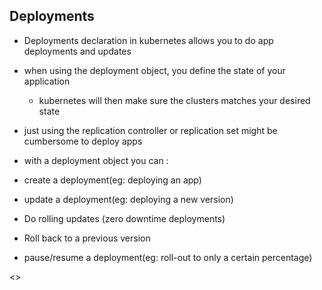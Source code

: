 ## Deployments 

- Deployments declaration in kubernetes allows you to do app deployments and updates
- when using the deployment object, you define the state of your application
  - kubernetes will then make sure the clusters matches your desired state
- just using the replication controller or replication set might be cumbersome to deploy apps

- with a deployment object you can : 

 - create a deployment(eg: deploying an app)
 - update a deployment(eg: deploying a new version)
 - Do rolling updates (zero downtime deployments)
 - Roll back to a previous version
 - pause/resume a deployment(eg: roll-out to only a certain percentage)

  <<exampl>>
